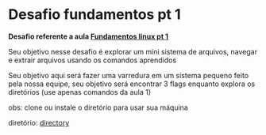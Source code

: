 # Desafio fundamentos pt 1
**Desafio referente a aula [Fundamentos linux pt 1](/aulas/linux/fundamentos/fundamentos$.md)**

Seu objetivo nesse desafio é explorar um mini sistema de arquivos, navegar e extrair arquivos usando os comandos aprendidos

Seu objetivo aqui será fazer uma varredura em um sistema pequeno feito pela nossa equipe, seu objetivo será encontrar 3 flags enquanto explora os diretórios (use apenas comandos da aula 1)

obs: clone ou instale o diretório para usar sua máquina

diretório: [directory](/directory/)
    
